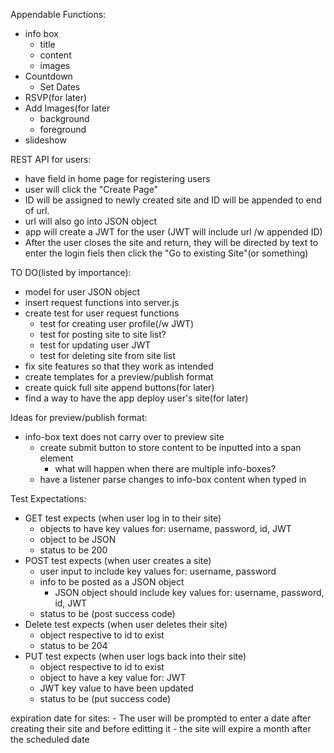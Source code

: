 Appendable Functions:
  - info box
    - title
    - content
    - images
  - Countdown
    - Set Dates
  - RSVP(for later)
  - Add Images(for later
    - background
    - foreground
  - slideshow

REST API for users:
  - have field in home page for registering users
  - user will click the "Create Page"
  - ID will be assigned to newly created site and ID will be appended to end of url.
  - url will also go into JSON object
  - app will create a JWT for the user (JWT will include url /w appended ID)
  - After the user closes the site and return, they will be directed by text to enter the login fiels
      then click the "Go to existing Site"(or something)

TO DO(listed by importance):
  - model for user JSON object
  - insert request functions into server.js
  - create test for user request functions
    - test for creating user profile(/w JWT)
    - test for posting site to site list?
    - test for updating user JWT
    - test for deleting site from site list
  - fix site features so that they work as intended
  - create templates for a preview/publish format
  - create quick full site append buttons(for later)
  - find a way to have the app deploy user's site(for later)

Ideas for preview/publish format:
  - info-box text does not carry over to preview site
    - create submit button to store content to be inputted into a span element
      - what will happen when there are multiple info-boxes?
    - have a listener parse changes to info-box content when typed in

Test Expectations:
  - GET test expects (when user log in to their site)
    - objects to have key values for: username, password, id, JWT
    - object to be JSON
    - status to be 200
  - POST test expects (when user creates a site)
    - user input to include key values for: username, password
    - info to be posted as a JSON object
      - JSON object should include key values for: username, password, id, JWT
    - status to be (post success code)
  - Delete test expects (when user deletes their site)
    - object respective to id to exist
    - status to be 204
  - PUT test expects (when user logs back into their site)
    - object respective to id to exist
    - object to have a key value for: JWT
    - JWT key value to have been updated
    - status to be (put success code)
 
 expiration date for sites:
    - The user will be prompted to enter a date after creating their site and before editting it
    - the site will expire a month after the scheduled date
